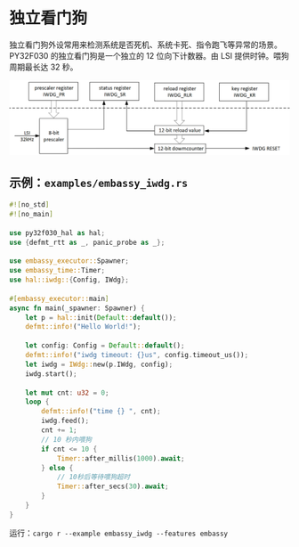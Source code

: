 
# 独立看门狗

独立看门狗外设常用来检测系统是否死机、系统卡死、指令跑飞等异常的场景。PY32F030 的独立看门狗是一个独立的 12 位向下计数器。由 LSI 提供时钟。喂狗周期最长达 32 秒。

![alt text](./images/iwatchdog.png)

## 示例：`examples/embassy_iwdg.rs`
``` rust
#![no_std]
#![no_main]

use py32f030_hal as hal;
use {defmt_rtt as _, panic_probe as _};

use embassy_executor::Spawner;
use embassy_time::Timer;
use hal::iwdg::{Config, IWdg};

#[embassy_executor::main]
async fn main(_spawner: Spawner) {
    let p = hal::init(Default::default());
    defmt::info!("Hello World!");

    let config: Config = Default::default();
    defmt::info!("iwdg timeout: {}us", config.timeout_us());
    let iwdg = IWdg::new(p.IWdg, config);
    iwdg.start();

    let mut cnt: u32 = 0;
    loop {
        defmt::info!("time {} ", cnt);
        iwdg.feed();
        cnt += 1;
        // 10 秒内喂狗
        if cnt <= 10 {
            Timer::after_millis(1000).await;
        } else {
            // 10秒后等待喂狗超时
            Timer::after_secs(30).await;
        }
    }
}
```

运行：`cargo r --example embassy_iwdg --features embassy`